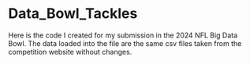 # Data_Bowl_Tackles

Here is the code I created for my submission in the 2024 NFL Big Data Bowl.
The data loaded into the file are the same csv files taken from the competition website without changes. 
